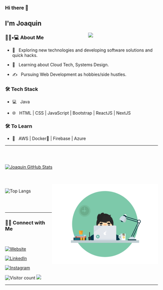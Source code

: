 

### Hi there 👋<h2> I'm Joaquin </h2>

<img align='right' src="https://media.giphy.com/media/M9gbBd9nbDrOTu1Mqx/giphy.gif" width="230">

<h3> 👨🏻•💻 About Me </h3>



- 🤔 &nbsp; Exploring new technologies and developing software solutions and quick hacks.

- 🌱 &nbsp; Learning about Cloud Tech, Systems Design.

- ✍️ &nbsp; Pursuing Web Development as hobbies/side hustles.



<h3>🛠 Tech Stack</h3>



- 💻 &nbsp; Java 

- 🌐 &nbsp; HTML | CSS | JavaScript | Bootstrap | ReactJS | NextJS

<!--

- 🛢 &nbsp; MySQL | MongoDB

- 🔧 &nbsp; Git | Markdown | Selenium | Tidyverse



-->



<h3>🛠 To Learn</h3>

- 🔧 &nbsp; AWS | Docker🐳 | Firebase | Azure

<hr>



<br/><br/>

[![Joaquin GitHub Stats](https://github-readme-stats.vercel.app/api?username=joaquinxtx&show_icons=true)](https://github.com/joaquinxtx)

<br/>

<br/>

<img src="https://github.com/nirala69/nirala69/blob/master/70804f7e25b11f29db904f2fa7b4cd9d.gif" width="350" align='right'>

![Top Langs](https://github-readme-stats.vercel.app/api/top-langs/?username=joaquinxtx&show_icons=true)

<br><br>



<hr>



<h3> 🤝🏻 Connect with Me </h3>

<br>



<p align="center">

<a href="https://portafolio-joaquin.vercel.app/"><img alt="Website" src="https://img.shields.io/badge/portafolio-joaquin.vercel.app-black?style=flat-square&logo=google-chrome"></a>

<a href="https://www.linkedin.com/in/joaquin1998/"><img alt="LinkedIn" src="https://img.shields.io/badge/LinkedIn-Joaquin%20Toledo-blue?style=flat-square&logo=linkedin"></a>

<a href="https://www.instagram.com/joaquinxtx/"><img alt="Instagram" src="https://img.shields.io/badge/Instagram-joaquinxtx-black?style=flat-square&logo=instagram"></a>


</p>





![Visitor count](https://visitor-badge.laobi.icu/badge?page_id=shivam0110.shivam0110)   <img src="https://media.giphy.com/media/dxn6fRlTIShoeBr69N/giphy.gif" width="30">





<hr>
